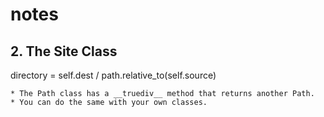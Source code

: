 # notes

## 2. The Site Class

directory = self.dest / path.relative_to(self.source)

    * The Path class has a __truediv__ method that returns another Path.
    * You can do the same with your own classes.


